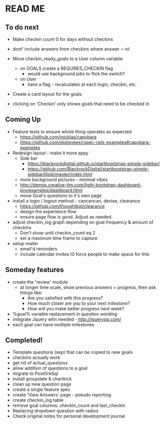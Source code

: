 # READ ME

## To do next

- Make checkin count 0 for days without checkins
- dont' include answers from checkins where answer = nil

- Move checkin_ready_goals to a User column variable
  - on GOALS create a REQUIRES_CHECKIN flag
    - would use background jobs to flick the switch?
  - on User
    - have a flag - recalculates at each login, checkin, etc.
- Create a card layout for the goals
- clicking on 'Checkin' only shows goals that need to be checked in


## Coming Up

- Feature tests to ensure whole thing operates as expected
  - https://github.com/jnicklas/capybara
  - https://github.com/eliotsykes/rspec-rails-examples#capybara-examples
- Redesign layout - make it more appy
  - Side bar
    - https://blackrockdigital.github.io/startbootstrap-simple-sidebar/
    - https://github.com/BlackrockDigital/startbootstrap-simple-sidebar/blob/master/index.html
  - more background pictures - minimal vibes
  - http://demos.creative-tim.com/light-bootstrap-dashboard-pro/examples/dashboard.html
  - move Goal's questions to it's own page
- install a login / logout method - cancancan, devise, clearance
  - https://github.com/thoughtbot/clearance
  - design the experience flow
  - ensure page flow is good. Adjust as needed.
- adjust checkin_log graph depending on goal.frequency & amount of checkins
  - Don't show until checkin_count eq 2
  - set a maximum time frame to capture
- setup mailer
  - email'd reminders
  - include calendar invites t0 force people to make space for this


## Someday features

- create the 'review' module
  - at longer time scale, show previous answers + progress, then
    ask things like:
    - Are you satisfied with this progress?
    - How much closer are you to your next milestone?
    - How will you make better progress next week?
- %goal% variable replacement in question wording
- integrate Jquery whn needed - http://jquerypp.com/
- each goal can have multiple milestones

## Completed!

- Template questions (sep) that can be copied to new goals
- checkins actually work
- get rid of actual_questions
- allow addition of questions to a goal
- migrate to PostGreSql
- install groupdate & chartkick
- clean up new question page
- create a single feature spec
- create 'View Answers' page - pseudo reporting
- create checkin_log table
- remove goal columns: checkin_count and last_checkin
- Replacing dropdown question with radios
- Check original notes for personal development journal
